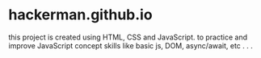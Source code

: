 # hackerman.github.io
this project is created using HTML, CSS and JavaScript. to practice and improve JavaScript concept skills like basic js, DOM, async/await, etc . . .
